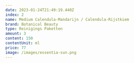 ```yaml
---
date: 2023-01-24T21:49:19.440Z
index: 2
name: Medium Calendula-Mandarijn / Calendula-Rijstkiem
brand: Botanical Beauty
type: Reinigings Paketten
amount: 3
content: 150
contentUnit: ml
price: 77
image: /images/essentia-sun.png
---
```

